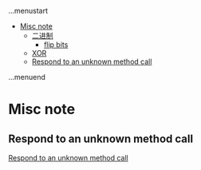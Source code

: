 ...menustart

 - [Misc note](#545ef86f8085bb191435d59c503f1a74)
     - [二进制](#6168fb08fe64663a502a132c5589b73d)
         - [flip bits](#bf94eee92531fcf0a63c55eddb6a558c)
     - [XOR](#97675eb3f268048604dc5155511a2a4d)
     - [Respond to an unknown method call](#eb0862d2232fd2d27e0bf79a231e8841)

...menuend


<h2 id="545ef86f8085bb191435d59c503f1a74"></h2>


# Misc note

<h2 id="eb0862d2232fd2d27e0bf79a231e8841"></h2>


## Respond to an unknown method call

[Respond to an unknown method call](https://rosettacode.org/wiki/Respond_to_an_unknown_method_call#Python)

